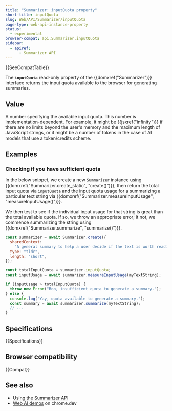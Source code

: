 ```yaml
---
title: "Summarizer: inputQuota property"
short-title: inputQuota
slug: Web/API/Summarizer/inputQuota
page-type: web-api-instance-property
status:
  - experimental
browser-compat: api.Summarizer.inputQuota
sidebar:
  - apiref:
      - Summarizer API
---
```


{{SeeCompatTable}}

The **`inputQuota`** read-only property of the {{domxref("Summarizer")}} interface returns the input quota available to the browser for generating summaries.

## Value

A number specifying the available input quota. This number is implementation-dependent. For example, it might be {{jsxref("infinity")}} if there are no limits beyond the user's memory and the maximum length of JavaScript strings, or it might be a number of tokens in the case of AI models that use a token/credits scheme.

## Examples

### Checking if you have sufficient quota

In the below snippet, we create a new `Summarizer` instance using {{domxref("Summarizer.create_static", "create()")}}, then return the total input quota via `inputQuota` and the input quota usage for a summarizing a particular text string via {{domxref("Summarizer.measureInputUsage", "measureInputUsage()")}}.

We then test to see if the individual input usage for that string is great than the total available quota. If so, we throw an appropriate error; it not, we commence summarizing the string using {{domxref("Summarizer.summarize", "summarize()")}}.

```js
const summarizer = await Summarizer.create({
  sharedContext:
    "A general summary to help a user decide if the text is worth reading",
  type: "tldr",
  length: "short",
});

const totalInputQuota = summarizer.inputQuota;
const inputUsage = await summarizer.measureInputUsage(myTextString);

if (inputUsage > totalInputQuota) {
  throw new Error("Boo, insufficient quota to generate a summary.");
} else {
  console.log("Yay, quota available to generate a summary.");
  const summary = await summarizer.summarize(myTextString);
  // ...
}
```

## Specifications

{{Specifications}}

## Browser compatibility

{{Compat}}

## See also

- [Using the Summarizer API](/en-US/docs/Web/API/Summarizer_API/Using)
- [Web AI demos](https://chrome.dev/web-ai-demos/) on chrome.dev
